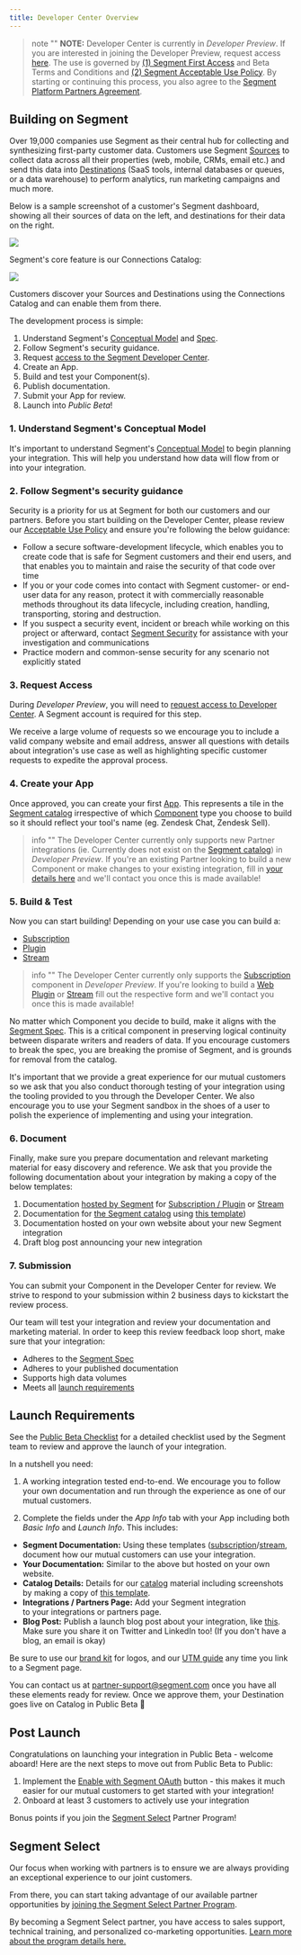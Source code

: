 ```yaml
---
title: Developer Center Overview
---
```


> note ""
> **NOTE:** Developer Center is currently in _Developer Preview_. If you are interested in joining the Developer Preview, request access [here](https://segment.com/partners/developer-center/). The use is governed by [(1) Segment First Access](https://segment.com/legal/first-access-beta-preview/) and Beta Terms and Conditions and [(2) Segment Acceptable Use Policy](https://segment.com/legal/acceptable-use-policy/). By starting or continuing this process, you also agree to the [Segment Platform Partners Agreement](https://segment.com/legal/partnersagreement/).


## Building on Segment

Over 19,000 companies use Segment as their central hub for collecting and synthesizing first-party customer data. Customers use Segment [Sources](/docs/connections/sources/) to collect data across all their properties (web, mobile, CRMs, email etc.) and send this data into [Destinations](/docs/connections/destinations/) (SaaS tools, internal databases or queues, or a data warehouse) to perform analytics, run marketing campaigns and much more.

Below is a sample screenshot of a customer's Segment dashboard, showing all their sources of data on the left, and destinations for their data on the right.

![](images/overview.png)

Segment's core feature is our Connections Catalog:

![](images/catalog.gif)

Customers discover your Sources and Destinations using the Connections Catalog and can enable them from there.

The development process is simple:

1. Understand Segment's [Conceptual Model](/docs/partners/conceptual-model) and [Spec](https://segment.com/docs/connections/spec).
2. Follow Segment's security guidance.
3. Request [access to the Segment Developer Center](https://segment.com/partners/developer-center/).
4. Create an App.
5. Build and test your Component(s).
6. Publish documentation.
7. Submit your App for review.
8. Launch into _Public Beta_!

### 1. Understand Segment's Conceptual Model

It's important to understand Segment's [Conceptual Model](/docs/partners/conceptual-model) to begin planning your integration. This will help you understand how data will flow from or into your integration.

### 2. Follow Segment's security guidance

Security is a priority for us at Segment for both our customers and our partners. Before you start building on the Developer Center, please review our [Acceptable Use Policy](https://segment.com/legal/acceptable-use-policy/) and ensure you're following the below guidance:

- Follow a secure software-development lifecycle, which enables you to create code that is safe for Segment customers and their end users, and that enables you to maintain and raise the security of that code over time
- If you or your code comes into contact with Segment customer- or end-user data for any reason, protect it with commercially reasonable methods throughout its data lifecycle, including creation, handling, transporting, storing and destruction.
- If you suspect a security event, incident or breach while working on this project or afterward, contact [Segment Security](mailto:security@segment.com?subject=Developer%20Center%20Security) for assistance with your investigation and communications
- Practice modern and common-sense security for any scenario not explicitly stated  

### 3. Request Access

During _Developer Preview_, you will need to [request access to Developer Center](https://segment.com/partners/developer-center/). A Segment account is required for this step.

We receive a large volume of requests so we encourage you to include a valid company website and email address, answer all questions with details about integration's use case as well as highlighting specific customer requests to expedite the approval process.

### 4. Create your App

Once approved, you can create your first [App](/docs/partners/conceptual-model/#apps). This represents a tile in the [Segment catalog](https://segment.com/catalog/) irrespective of which [Component](/docs/partners/conceptual-model/#components) type you choose to build so it should reflect your tool's name (eg. Zendesk Chat, Zendesk Sell).

> info ""
> The Developer Center currently only supports new Partner integrations (ie. Currently does not exist on the [Segment catalog](https://segment.com/catalog/)) in _Developer Preview_. If you're an existing Partner looking to build a new Component or make changes to your existing integration, fill in [your details here](https://airtable.com/shrSweuRx5jspwsw7) and we'll contact you once this is made available!

### 5. Build & Test

Now you can start building! Depending on your use case you can build a:

- [Subscription](/docs/partners/subscriptions)
- [Plugin](/docs/partners/plugins)
- [Stream](/docs/partners/streams)

> info ""
> The Developer Center currently only supports the [Subscription](/docs/partners/subscriptions) component in _Developer Preview_. If you're looking to build a [Web Plugin](https://airtable.com/shrT3b4C7agUEBKVS) or [Stream](https://airtable.com/shrj3BkHMhdeaPYWt)  fill out the respective form and we'll contact you once this is made available!

No matter which Component you decide to build, make it aligns with the [Segment Spec](https://segment.com/docs/connections/spec). This is a critical component in preserving logical continuity between disparate writers and readers of data. If you encourage customers to break the spec, you are breaking the promise of Segment, and is grounds for removal from the catalog.

It's important that we provide a great experience for our mutual customers so we ask that you also conduct thorough testing of your integration using the tooling provided to you through the Developer Center. We also encourage you to use your Segment sandbox in the shoes of a user to polish the experience of implementing and using your integration.

### 6. Document

Finally, make sure you prepare documentation and relevant marketing material for easy discovery and reference. We ask that you provide the following documentation about your integration by making a copy of the below templates:

1. Documentation [hosted by Segment](https://segment.com/docs/) for [Subscription / Plugin](https://hackmd.io/t7amLXluS7-39rg7ARZgSA) or [Stream](https://hackmd.io/TV8cZR6tRnKwGtkvSexeag)
2. Documentation for [the Segment catalog](https://segment.com/catalog/) using [this template](https://docs.google.com/document/d/1kKvqYtZeDPnBjvCrtQSuO3BBH70b_CLO13hYrYIOOtA/edit))
3. Documentation hosted on your own website about your new Segment integration
4. Draft blog post announcing your new integration


### 7. Submission

You can submit your Component in the Developer Center for review. We strive to respond to your submission within 2 business days to kickstart the review process.

Our team will test your integration and review your documentation and marketing material. In order to keep this review feedback loop short, make sure that your integration:

- Adheres to the [Segment Spec](/docs/connections/spec/)
- Adheres to your published documentation
- Supports high data volumes
- Meets all [launch requirements](/docs/partners/#launch-requirements)

## Launch Requirements

See the [Public Beta Checklist](/docs/partners/checklist) for a detailed checklist used by the Segment team to review and approve the launch of your integration.

In a nutshell you need:

1. A working integration tested end-to-end. We encourage you to follow your own documentation and run through the experience as one of our mutual customers.

2. Complete the fields under the _App Info_ tab with your App including both _Basic Info_ and _Launch Info_. This includes:

  - **Segment Documentation:** Using these templates ([subscription](https://hackmd.io/t7amLXluS7-39rg7ARZgSA?both=)/[stream](https://hackmd.io/TV8cZR6tRnKwGtkvSexeag), document how our mutual customers can use your integration.
  - **Your Documentation:** Similar to the above but hosted on your own website.
  - **Catalog Details:** Details for our [catalog](https://segment.com/catalog) material including screenshots by making a copy of [this template](https://docs.google.com/document/d/1kKvqYtZeDPnBjvCrtQSuO3BBH70b_CLO13hYrYIOOtA/copy).
  - **Integrations / Partners Page:** Add your Segment integration to your integrations or partners page.
  - **Blog Post:** Publish a launch blog post about your integration, like [this](https://www.kustomer.com/blog/kustomer-segment-integration/). Make sure you share it on Twitter and LinkedIn too! (If you don't have a blog, an email is okay)

Be sure to use our [brand kit](https://brandfolder.com/segment/press-kit) for logos, and our [UTM guide](https://docs.google.com/document/d/1L0MHYdF2SYaMMiodQCYlZELF7pN0TXiZbD22nnlGhEk/copy) any time you link to a Segment page.

You can contact us at [partner-support@segment.com](mailto:partner-support@segment.com) once you have all these elements ready for review. Once we approve them, your Destination goes live on Catalog in Public Beta 🎉

## Post Launch

Congratulations on launching your integration in Public Beta - welcome aboard! Here are the next steps to move out from Public Beta to Public:

1. Implement the [Enable with Segment OAuth](/docs/partners/enable-with-segment) button - this makes it much easier for our mutual customers to get started with your integration!
2. Onboard at least 3 customers to actively use your integration

Bonus points if you join the [Segment Select](/docs/partners/#segment-select) Partner Program!

## Segment Select

Our focus when working with partners is to ensure we are always providing an exceptional experience to our joint customers.

From there, you can start taking advantage of our available partner opportunities by [joining the Segment Select Partner Program](https://segment.com/partners/integration/#module-5-benefits).

By becoming a Segment Select partner, you have access to sales support, technical training, and personalized co-marketing opportunities. [Learn more about the program details here.](https://assets.ctfassets.net/9u2t3ap6pctb/3NPVQDweiX0l8Z2edugwIr/d09ea71f04913f3189514b7d2df57d36/Segment_Select_Partner_Program_One_Pager.pdf)
